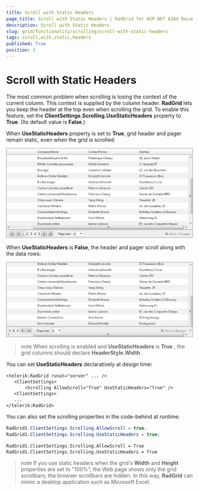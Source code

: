 ```yaml
---
title: Scroll with Static Headers
page_title: Scroll with Static Headers | RadGrid for ASP.NET AJAX Documentation
description: Scroll with Static Headers
slug: grid/functionality/scrolling/scroll-with-static-headers
tags: scroll,with,static,headers
published: True
position: 1
---
```


# Scroll with Static Headers


The most common problem when scrolling is losing the context of the current column. This context is supplied by the column header. **RadGrid** lets you keep the header at the top even when scrolling the grid. To enable this feature, set the **ClientSettings.Scrolling.UseStaticHeaders** property to **True**. (Its default value is **False**.)

When **UseStaticHeaders** property is set to **True**, grid header and pager remain static, even when the grid is scrolled:

![UseStaticHeaders is true](images/grid_scroll-with-static-headers-true.png)

When **UseStaticHeaders** is **False**, the header and pager scroll along with the data rows:

![UseStaticHeaders is false](images/grid_scroll-with-static-headers-false.png)

>note When scrolling is enabled and **UseStaticHeaders** is **True** , the grid columns should declare **HeaderStyle.Width** .
>


You can set **UseStaticHeaders** declaratively at design time:

````ASP.NET
<telerik:RadGrid runat="server" ... />
   <ClientSettings>
       <Scrolling AllowScroll="True" UseStaticHeaders="true" />
   <ClientSettings>
   ...
</telerik:RadGrid>		
````



You can also set the scrolling properties in the code-behind at runtime:



````C#
RadGrid1.ClientSettings.Scrolling.AllowScroll = true;
RadGrid1.ClientSettings.Scrolling.UseStaticHeaders = true;
````
````VB
RadGrid1.ClientSettings.Scrolling.AllowScroll = True
RadGrid1.ClientSettings.Scrolling.UseStaticHeaders = True
````


>note If you use static headers when the grid's **Width** and **Height** properties are set to "100%", the Web page shows only the grid scrollbars; the browser scrollbars are hidden. In this way, **RadGrid** can mimic a desktop application such as Microsoft Excel.
>

